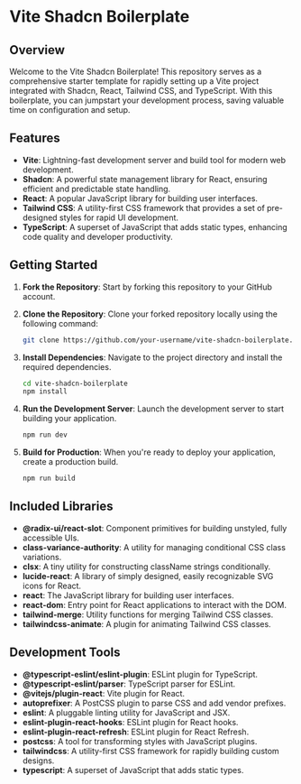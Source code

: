 # Vite Shadcn Boilerplate


## Overview

Welcome to the Vite Shadcn Boilerplate! This repository serves as a comprehensive starter template for rapidly setting up a Vite project integrated with Shadcn, React, Tailwind CSS, and TypeScript. With this boilerplate, you can jumpstart your development process, saving valuable time on configuration and setup.

## Features

- **Vite**: Lightning-fast development server and build tool for modern web development.
- **Shadcn**: A powerful state management library for React, ensuring efficient and predictable state handling.
- **React**: A popular JavaScript library for building user interfaces.
- **Tailwind CSS**: A utility-first CSS framework that provides a set of pre-designed styles for rapid UI development.
- **TypeScript**: A superset of JavaScript that adds static types, enhancing code quality and developer productivity.

## Getting Started

1. **Fork the Repository**: Start by forking this repository to your GitHub account.

2. **Clone the Repository**: Clone your forked repository locally using the following command:

    ```bash
    git clone https://github.com/your-username/vite-shadcn-boilerplate.git
    ```

3. **Install Dependencies**: Navigate to the project directory and install the required dependencies.

    ```bash
    cd vite-shadcn-boilerplate
    npm install
    ```

4. **Run the Development Server**: Launch the development server to start building your application.

    ```bash
    npm run dev
    ```

5. **Build for Production**: When you're ready to deploy your application, create a production build.

    ```bash
    npm run build
    ```

## Included Libraries

- **@radix-ui/react-slot**: Component primitives for building unstyled, fully accessible UIs.
- **class-variance-authority**: A utility for managing conditional CSS class variations.
- **clsx**: A tiny utility for constructing className strings conditionally.
- **lucide-react**: A library of simply designed, easily recognizable SVG icons for React.
- **react**: The JavaScript library for building user interfaces.
- **react-dom**: Entry point for React applications to interact with the DOM.
- **tailwind-merge**: Utility functions for merging Tailwind CSS classes.
- **tailwindcss-animate**: A plugin for animating Tailwind CSS classes.

## Development Tools

- **@typescript-eslint/eslint-plugin**: ESLint plugin for TypeScript.
- **@typescript-eslint/parser**: TypeScript parser for ESLint.
- **@vitejs/plugin-react**: Vite plugin for React.
- **autoprefixer**: A PostCSS plugin to parse CSS and add vendor prefixes.
- **eslint**: A pluggable linting utility for JavaScript and JSX.
- **eslint-plugin-react-hooks**: ESLint plugin for React hooks.
- **eslint-plugin-react-refresh**: ESLint plugin for React Refresh.
- **postcss**: A tool for transforming styles with JavaScript plugins.
- **tailwindcss**: A utility-first CSS framework for rapidly building custom designs.
- **typescript**: A superset of JavaScript that adds static types.

